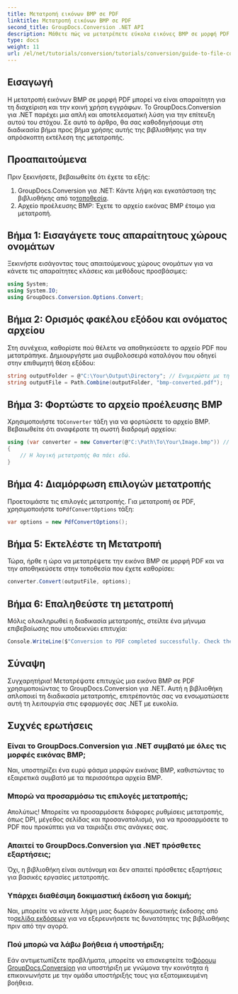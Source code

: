 ```yaml
---
title: Μετατροπή εικόνων BMP σε PDF
linktitle: Μετατροπή εικόνων BMP σε PDF
second_title: GroupDocs.Conversion .NET API
description: Μάθετε πώς να μετατρέπετε εύκολα εικόνες BMP σε μορφή PDF χρησιμοποιώντας το GroupDocs.Conversion για .NET. Αυτό το περιεκτικό σεμινάριο βήμα προς βήμα καλύπτει τις προϋποθέσεις, το χειρισμό του αρχείου προέλευσης και τις επιλογές προσαρμογής.
type: docs
weight: 11
url: /el/net/tutorials/conversion/tutorials/conversion/guide-to-file-conversion-to-pdf/converting-bmp-to-pdf/
---
```

## Εισαγωγή

Η μετατροπή εικόνων BMP σε μορφή PDF μπορεί να είναι απαραίτητη για τη διαχείριση και την κοινή χρήση εγγράφων. Το GroupDocs.Conversion για .NET παρέχει μια απλή και αποτελεσματική λύση για την επίτευξη αυτού του στόχου. Σε αυτό το άρθρο, θα σας καθοδηγήσουμε στη διαδικασία βήμα προς βήμα χρήσης αυτής της βιβλιοθήκης για την απρόσκοπτη εκτέλεση της μετατροπής.

## Προαπαιτούμενα

Πριν ξεκινήσετε, βεβαιωθείτε ότι έχετε τα εξής:

1.  GroupDocs.Conversion για .NET: Κάντε λήψη και εγκατάσταση της βιβλιοθήκης από το[τοποθεσία](https://releases.groupdocs.com/conversion/net/).
2. Αρχείο προέλευσης BMP: Έχετε το αρχείο εικόνας BMP έτοιμο για μετατροπή.

## Βήμα 1: Εισαγάγετε τους απαραίτητους χώρους ονομάτων

Ξεκινήστε εισάγοντας τους απαιτούμενους χώρους ονομάτων για να κάνετε τις απαραίτητες κλάσεις και μεθόδους προσβάσιμες:

```csharp
using System;
using System.IO;
using GroupDocs.Conversion.Options.Convert;
```

## Βήμα 2: Ορισμός φακέλου εξόδου και ονόματος αρχείου

Στη συνέχεια, καθορίστε πού θέλετε να αποθηκεύσετε το αρχείο PDF που μετατράπηκε. Δημιουργήστε μια συμβολοσειρά καταλόγου που οδηγεί στην επιθυμητή θέση εξόδου:

```csharp
string outputFolder = @"C:\Your\Output\Directory"; // Ενημερώστε με τη διαδρομή του καταλόγου σας
string outputFile = Path.Combine(outputFolder, "bmp-converted.pdf");
```

## Βήμα 3: Φορτώστε το αρχείο προέλευσης BMP

 Χρησιμοποιήστε το`Converter` τάξη για να φορτώσετε το αρχείο BMP. Βεβαιωθείτε ότι αναφέρατε τη σωστή διαδρομή αρχείου:

```csharp
using (var converter = new Converter(@"C:\Path\To\Your\Image.bmp")) // Ενημερώστε με τη διαδρομή του αρχείου BMP
{
    // Η λογική μετατροπής θα πάει εδώ.
}
```

## Βήμα 4: Διαμόρφωση επιλογών μετατροπής

 Προετοιμάστε τις επιλογές μετατροπής. Για μετατροπή σε PDF, χρησιμοποιήστε το`PdfConvertOptions` τάξη:

```csharp
var options = new PdfConvertOptions();
```

## Βήμα 5: Εκτελέστε τη Μετατροπή

Τώρα, ήρθε η ώρα να μετατρέψετε την εικόνα BMP σε μορφή PDF και να την αποθηκεύσετε στην τοποθεσία που έχετε καθορίσει:

```csharp
converter.Convert(outputFile, options);
```

## Βήμα 6: Επαληθεύστε τη μετατροπή

Μόλις ολοκληρωθεί η διαδικασία μετατροπής, στείλτε ένα μήνυμα επιβεβαίωσης που υποδεικνύει επιτυχία:

```csharp
Console.WriteLine($"Conversion to PDF completed successfully. Check the output in: {outputFolder}");
```

## Σύναψη

Συγχαρητήρια! Μετατρέψατε επιτυχώς μια εικόνα BMP σε PDF χρησιμοποιώντας το GroupDocs.Conversion για .NET. Αυτή η βιβλιοθήκη απλοποιεί τη διαδικασία μετατροπής, επιτρέποντάς σας να ενσωματώσετε αυτή τη λειτουργία στις εφαρμογές σας .NET με ευκολία.

## Συχνές ερωτήσεις

### Είναι το GroupDocs.Conversion για .NET συμβατό με όλες τις μορφές εικόνας BMP;

Ναι, υποστηρίζει ένα ευρύ φάσμα μορφών εικόνας BMP, καθιστώντας το εξαιρετικά συμβατό με τα περισσότερα αρχεία BMP.

### Μπορώ να προσαρμόσω τις επιλογές μετατροπής;

Απολύτως! Μπορείτε να προσαρμόσετε διάφορες ρυθμίσεις μετατροπής, όπως DPI, μέγεθος σελίδας και προσανατολισμό, για να προσαρμόσετε το PDF που προκύπτει για να ταιριάζει στις ανάγκες σας.

### Απαιτεί το GroupDocs.Conversion για .NET πρόσθετες εξαρτήσεις;

Όχι, η βιβλιοθήκη είναι αυτόνομη και δεν απαιτεί πρόσθετες εξαρτήσεις για βασικές εργασίες μετατροπής.

### Υπάρχει διαθέσιμη δοκιμαστική έκδοση για δοκιμή;

Ναι, μπορείτε να κάνετε λήψη μιας δωρεάν δοκιμαστικής έκδοσης από το[σελίδα εκδόσεων](https://releases.groupdocs.com/) για να εξερευνήσετε τις δυνατότητες της βιβλιοθήκης πριν από την αγορά.

### Πού μπορώ να λάβω βοήθεια ή υποστήριξη;

 Εάν αντιμετωπίζετε προβλήματα, μπορείτε να επισκεφτείτε το[Φόρουμ GroupDocs.Conversion](https://forum.groupdocs.com/c/conversion/11) για υποστήριξη με γνώμονα την κοινότητα ή επικοινωνήστε με την ομάδα υποστήριξής τους για εξατομικευμένη βοήθεια.